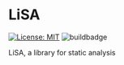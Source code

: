 # LiSA

[![License: MIT](https://img.shields.io/badge/License-MIT-yellow.svg)](https://opensource.org/licenses/MIT)
![buildbadge](https://github.com/UniVE-SSV/lisa/workflows/Gradle%20Build/badge.svg) 

LiSA, a library for static analysis

